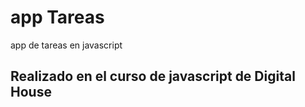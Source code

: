 # app Tareas
app de tareas en javascript


## Realizado en el curso de javascript de **Digital House**
